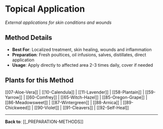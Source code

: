 # Topical Application

*External applications for skin conditions and wounds*

## Method Details
- **Best For**: Localized treatment, skin healing, wounds and inflammation
- **Preparation**: Fresh poultices, oil infusions, salves, distillates, direct application
- **Usage**: Apply directly to affected area 2-3 times daily, cover if needed

## Plants for this Method

[[07-Aloe-Vera]] | [[10-Calendula]] | [[11-Lavender]] | [[58-Plantain]] | [[59-Yarrow]] | [[60-Comfrey]] | [[65-Witch-Hazel]] | [[85-Oregon-Grape]] | [[86-Meadowsweet]] | [[87-Wintergreen]] | [[88-Arnica]] | [[89-Chickweed]] | [[90-Violet]] | [[91-Cleavers]] | [[92-Self-Heal]]

---

**Back to**: [[_PREPARATION-METHODS]]